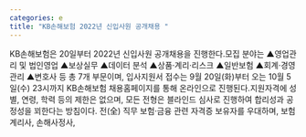 ```yaml
---
categories: e
title: "KB손해보험 2022년 신입사원 공개채용 "
---
```

KB손해보험은 20일부터 2022년 신입사원 공개채용을 진행한다.모집 분야는 ▲영업관리 및 법인영업 ▲보상실무 ▲데이터 분석 ▲상품·계리·리스크 ▲일반보험 ▲회계·경영관리 ▲변호사 등 총 7개 부문이며, 입사지원서 접수는 9월 20일(화)부터 오는 10월 5일(수) 23시까지 KB손해보험 채용홈페이지를 통해 온라인으로 진행된다.지원자격에 성별, 연령, 학력 등의 제한은 없으며, 모든 전형은 블라인드 심사로 진행하여 합리성과 공정성을 꾀한다는 방침이다. 전(全) 직무 보험·금융 관련 자격증 보유자를 우대하며, 보험계리사, 손해사정사,